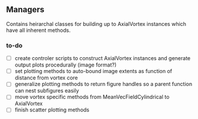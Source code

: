 ## Managers
Contains heirarchal classes for building up to AxialVortex instances which have all inherent methods. 

### to-do

- [ ] create controler scripts to construct AxialVortex instances and generate output plots procedurally (image format?)
- [ ] set plotting methods to auto-bound image extents as function of distance from vortex core
- [ ] generalize plotting methods to return figure handles so a parent function can nest subfigures easily
- [ ] move vortex specific methods from MeanVecFieldCylindrical to AxialVortex
- [ ] finish scatter plotting methods
